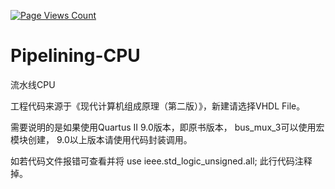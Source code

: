 [![Page Views Count](https://badges.toozhao.com/badges/01F20CNWY0BF9ZVC2GTDKQXX0Q/green.svg)](https://badges.toozhao.com/stats/01F20CNWY0BF9ZVC2GTDKQXX0Q "Get your own page views count badge on badges.toozhao.com")
# Pipelining-CPU
流水线CPU

工程代码来源于《现代计算机组成原理（第二版）》，新建请选择VHDL File。

需要说明的是如果使用Quartus II 9.0版本，即原书版本， bus_mux_3可以使用宏模块创建， 9.0以上版本请使用代码封装调用。

如若代码文件报错可查看并将 use ieee.std_logic_unsigned.all; 此行代码注释掉。
